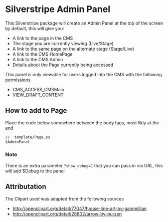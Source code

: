 # Silverstripe Admin Panel

This Silverstripe package will create an Admin Panel at the top of the screen by default, this will give you:

 - A link to the page in the CMS
 - The stage you are currently viewing (Live/Stage)
 - A link to the same page on the alternate stage (Stage/Live)
 - A link to the CMS HomePage
 - A link to the CMS Admin
 - Details about the Page currently being accessed

This panel is only viewable for users logged into the CMS with the following permissions

 - CMS_ACCESS_CMSMain
 - VIEW_DRAFT_CONTENT

## How to add to Page

Place the code below somewhere between the body tags, most likly at the end

```ss
//  template/Page.ss
$AdminPanel
```

### Note

There is an extra parameter `?show_debug=1` that you can pass in via URL, this will add $Debug to the panel 

## Attributation

The Clipart used was adapted from the following sources

 - http://openclipart.org/detail/77047/house-line-art-by-gammillian
 - http://openclipart.org/detail/28802/arrow-by-purzen
